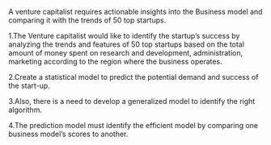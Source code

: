 A venture capitalist requires actionable insights into the Business model and comparing it with the trends of 50 top startups.

1.The Venture capitalist would like to identify the startup’s success by analyzing the trends and features of 50 top startups based on the total amount of money spent on research and development, administration, marketing according to the region where the business operates.

2.Create a  statistical model to predict the potential demand and success of the start-up.

3.Also, there is a need to develop a generalized model to identify the right algorithm.

4.The prediction model must identify the efficient model by comparing one business model’s scores to another.
